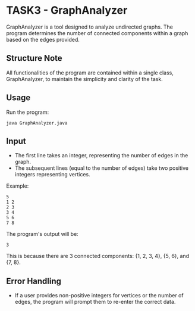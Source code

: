 # TASK3 - GraphAnalyzer

GraphAnalyzer is a tool designed to analyze undirected graphs. The program determines the number of connected components
within a graph based on the edges provided.

## Structure Note

All functionalities of the program are contained within a single class, GraphAnalyzer, to maintain the simplicity and
clarity of the task.

## Usage

Run the program:

```  
java GraphAnalyzer.java
```  

## Input

- The first line takes an integer, representing the number of edges in the graph.
- The subsequent lines (equal to the number of edges) take two positive integers representing vertices.

Example:

```
5
1 2
2 3
3 4
5 6
7 8
```

The program's output will be:

```
3
```

This is because there are 3 connected components: {1, 2, 3, 4}, {5, 6}, and {7, 8}.

## Error Handling
- If a user provides non-positive integers for vertices or the number of edges, the program will prompt them to re-enter the correct data.